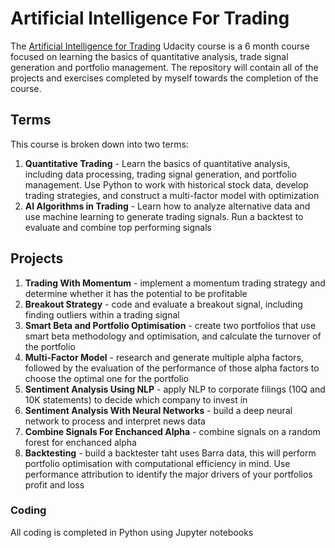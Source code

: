 # Artificial Intelligence For Trading

The [Artificial Intelligence for Trading](https://www.udacity.com/course/ai-for-trading--nd880) Udacity course is a 6 month course focused on learning the basics of quantitative analysis, trade signal generation and portfolio management. 
The repository will contain all of the projects and exercises completed by myself towards the completion of the course. 

## Terms

This course is broken down into two terms:
1. **Quantitative Trading** - Learn the basics of quantitative analysis, including data processing, trading signal generation, and portfolio management. Use Python to work with historical stock data, develop trading strategies, and construct a multi-factor model with optimization
2. **AI Algorithms in Trading** - Learn how to analyze alternative data and use machine learning to generate trading signals. Run a backtest to evaluate and combine top performing signals

## Projects

1. **Trading With Momentum** - implement a momentum trading strategy and determine whether it has the potential to be profitable 
2. **Breakout Strategy** - code and evaluate a breakout signal, including finding outliers within a trading signal
3. **Smart Beta and Portfolio Optimisation** - create two portfolios that use smart beta methodology and optimisation, and calculate the turnover of the portfolio
4. **Multi-Factor Model** - research and generate multiple alpha factors, followed by the evaluation of the performance of those alpha factors to choose the optimal one for the portfolio
5. **Sentiment Analysis Using NLP** - apply NLP to corporate filings (10Q and 10K statements) to decide which company to invest in
6. **Sentiment Analysis With Neural Networks** - build a deep neural network to process and interpret news data
7. **Combine Signals For Enchanced Alpha** - combine signals on a random forest for enchanced alpha 
8. **Backtesting** - build a backtester taht uses Barra data, this will perform portfolio optimisation with computational efficiency in mind. Use performance attribution to identify the major drivers of your portfolios profit and loss


### Coding

All coding is completed in Python using Jupyter notebooks


